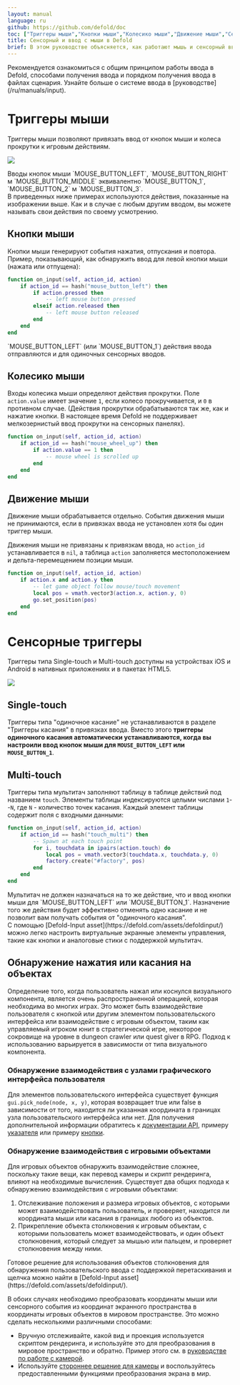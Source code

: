 ```yaml
---
layout: manual
language: ru
github: https://github.com/defold/doc
toc: ["Триггеры мыши","Кнопки мыши","Колесико мыши","Движение мыши","Сенсорные триггеры","Single-touch","Multi-touch","Обнаружение нажатия или касания на объектах","Обнаружение взаимодействия с узлами графического интерфейса пользователя","Обнаружение взаимодействия с игровыми объектами"]
title: Сенсорный и ввод с мыши в Defold
brief: В этом руководстве объясняется, как работают мышь и сенсорный ввод.
---
```


<div class='sidenote' markdown='1'>
Рекомендуется ознакомиться с общим принципом работы ввода в Defold, способами получения ввода и порядком получения ввода в файлах сценария. Узнайте больше о системе ввода в [руководстве](/ru/manuals/input).
</div>

# Триггеры мыши
Триггеры мыши позволяют привязать ввод от кнопок мыши и колеса прокрутки к игровым действиям.

![](/manuals/images/input/mouse_bindings.png)

<div class='sidenote' markdown='1'>
Вводы кнопок мыши `MOUSE_BUTTON_LEFT`, `MOUSE_BUTTON_RIGHT` м `MOUSE_BUTTON_MIDDLE` эквивалентно `MOUSE_BUTTON_1`, `MOUSE_BUTTON_2` м `MOUSE_BUTTON_3`.
</div>

<div class='important' markdown='1'>
В приведенных ниже примерах используются действия, показанные на изображении выше. Как и в случае с любым другим вводом, вы можете называть свои действия по своему усмотрению.
</div>

## Кнопки мыши
Кнопки мыши генерируют события нажатия, отпускания и повтора. Пример, показывающий, как обнаружить ввод для левой кнопки мыши (нажата или отпущена):

```lua
function on_input(self, action_id, action)
    if action_id == hash("mouse_button_left") then
        if action.pressed then
            -- left mouse button pressed
        elseif action.released then
            -- left mouse button released
        end
    end
end
```

<div class='important' markdown='1'>
`MOUSE_BUTTON_LEFT` (или `MOUSE_BUTTON_1`) действия ввода отправляются и для одиночных сенсорных вводов.
</div>

## Колесико мыши
Входы колесика мыши определяют действия прокрутки. Поле `action.value` имеет значение `1`, если колесо прокручивается, и `0` в противном случае. (Действия прокрутки обрабатываются так же, как и нажатие кнопки. В настоящее время Defold не поддерживает мелкозернистый ввод прокрутки на сенсорных панелях).

```lua
function on_input(self, action_id, action)
    if action_id == hash("mouse_wheel_up") then
        if action.value == 1 then
            -- mouse wheel is scrolled up
        end
    end
end
```

## Движение мыши
Движение мыши обрабатывается отдельно. События движения мыши не принимаются, если в привязках ввода не установлен хотя бы один триггер мыши.

Движения мыши не привязаны к привязкам ввода, но `action_id` устанавливается в `nil`, а таблица `action` заполняется местоположением и дельта-перемещением позиции мыши.

```lua
function on_input(self, action_id, action)
    if action.x and action.y then
        -- let game object follow mouse/touch movement
        local pos = vmath.vector3(action.x, action.y, 0)
        go.set_position(pos)
    end
end
```

# Сенсорные триггеры
Триггеры типа Single-touch и Multi-touch доступны на устройствах iOS и Android в нативных приложениях и в пакетах HTML5.

![](/manuals/images/input/touch_bindings.png)

## Single-touch
Триггеры типа "одиночное касание" не устанавливаются в разделе "Триггеры касания" в привязках ввода. Вместо этого **триггеры одиночного касания автоматически устанавливаются, когда вы настроили ввод кнопок мыши для `MOUSE_BUTTON_LEFT` или `MOUSE_BUTTON_1`**.

## Multi-touch
Триггеры типа мультитач заполняют таблицу в таблице действий под названием `touch`. Элементы таблицы индексируются целыми числами `1`--`N`, где `N` - количество точек касания. Каждый элемент таблицы содержит поля с входными данными:

```lua
function on_input(self, action_id, action)
    if action_id == hash("touch_multi") then
        -- Spawn at each touch point
        for i, touchdata in ipairs(action.touch) do
            local pos = vmath.vector3(touchdata.x, touchdata.y, 0)
            factory.create("#factory", pos)
        end
    end
end
```

<div class='important' markdown='1'>
Мультитач не должен назначаться на то же действие, что и ввод кнопки мыши для `MOUSE_BUTTON_LEFT` или `MOUSE_BUTTON_1`. Назначение того же действия будет эффективно отменять одно касание и не позволит вам получать события от "одиночного касания".
</div>

<div class='sidenote' markdown='1'>
С помощью [Defold-Input asset](https://defold.com/assets/defoldinput/) можно легко настроить виртуальные экранные элементы управления, такие как кнопки и аналоговые стики с поддержкой мультитач.
</div>


## Обнаружение нажатия или касания на объектах
Определение того, когда пользователь нажал или коснулся визуального компонента, является очень распространенной операцией, которая необходима во многих играх. Это может быть взаимодействие пользователя с кнопкой или другим элементом пользовательского интерфейса или взаимодействие с игровым объектом, таким как управляемый игроком юнит в стратегической игре, некоторое сокровище на уровне в dungeon crawler или quest giver в RPG. Подход к использованию варьируется в зависимости от типа визуального компонента.

### Обнаружение взаимодействия с узлами графического интерфейса пользователя
Для элементов пользовательского интерфейса существует функция `gui.pick_node(node, x, y)`, которая возвращает true или false в зависимости от того, находится ли указанная координата в границах узла пользовательского интерфейса или нет. Для получения дополнительной информации обратитесь к [документации API](/ref/gui/#gui.pick_node:node-x-y), примеру [указателя](/examples/gui/pointer_over/) или примеру [кнопки](/examples/gui/button/).

### Обнаружение взаимодействия с игровыми объектами
Для игровых объектов обнаружить взаимодействие сложнее, поскольку такие вещи, как перевод камеры и скрипт рендеринга, влияют на необходимые вычисления. Существует два общих подхода к обнаружению взаимодействия с игровыми объектами:

  1. Отслеживание положения и размера игровых объектов, с которыми может взаимодействовать пользователь, и проверяет, находится ли координата мыши или касания в границах любого из объектов.
  2. Прикрепление объекта столкновения к игровым объектам, с которыми пользователь может взаимодействовать, и один объект столкновения, который следует за мышью или пальцем, и проверяет столкновения между ними.

<div class='sidenote' markdown='1'>
Готовое решение для использования объектов столкновения для обнаружения пользовательского ввода с поддержкой перетаскивания и щелчка можно найти в [Defold-Input asset](https://defold.com/assets/defoldinput/).
</div>

В обоих случаях необходимо преобразовать координаты мыши или сенсорного события из координат экранного пространства в координаты игровых объектов в мировом пространстве. Это можно сделать несколькими различными способами:

  * Вручную отслеживайте, какой вид и проекция используется скриптом рендеринга, и используйте это для преобразования в мировое пространство и обратно. Пример этого см. в [руководстве по работе с камерой](/ru/manuals/camera/#converting-mouse-to-world-coordinates).
  * Используйте [стороннее решение для камеры](/ru/manuals/camera/#third-party-camera-solutions) и воспользуйтесь предоставленными функциями преобразования экрана в мир.
